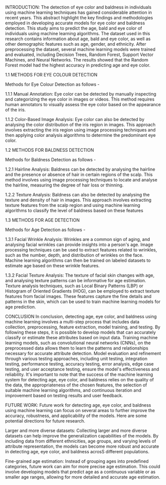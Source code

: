 INTRODUCTION:
The detection of eye color and baldness in individuals using machine learning 
techniques has gained considerable attention in recent years. This abstract highlight the 
key findings and methodologies employed in developing accurate models for eye color 
and baldness detection. This study aims to predict the age, bald and eye color of 
individuals using machine learning algorithms. The dataset used in this research 
contains information about age, bald and eye color, as well as other demographic
features such as age, gender, and ethnicity. After preprocessing the dataset, several 
machine learning models were trained and evaluated, including Decision Trees, Random 
Forest, Support Vector Machines, and Neural Networks. 
The results showed that the Random Forest model had the highest accuracy in predicting 
age and eye color.

1.1 METHODS FOR EYE COLOUR DETECTION

Methods for Eye Colour Detection as follows -

1.1.1 Manual Annotation:
Eye color can be detected by manually inspecting and categorizing the eye color 
in images or videos. This method requires human annotators to visually assess 
the eye color based on the appearance of the iris.

1.1.2 Color-Based Image Analysis:
Eye color can also be detected by analysing the color distribution of the iris 
region in images. This approach involves extracting the iris region using image 
processing techniques and then applying color analysis algorithms to determine 
the predominant eye color.

1.2 METHODS FOR BALDNESS DETECTION

Methods for Baldness Detection as follows -

1.2.1 Hairline Analysis:
Baldness can be detected by analysing the hairline and the presence or absence 
of hair in certain regions of the scalp. This method involves using image 
processing techniques to locate and analyse the hairline, measuring the degree 
of hair loss or thinning.

1.2.2 Texture Analysis:
Baldness can also be detected by analysing the texture and density of hair in 
images. This approach involves extracting texture features from the scalp region 
and using machine learning algorithms to classify the level of baldness based on 
these features

1.3 METHODS FOR AGE DETECTION 

Methods for Age Detection as follows -

1.3.1 Facial Wrinkle Analysis:
Wrinkles are a common sign of aging, and analysing facial wrinkles can provide 
insights into a person's age. Image processing techniques can be used to extract 
features related to wrinkles, such as the number, depth, and distribution of 
wrinkles on the face. Machine learning algorithms can then be trained on 
labeled datasets to estimate age based on these wrinkle features.

1.3.2 Facial Texture Analysis:
The texture of facial skin changes with age, and analysing texture patterns can 
be informative for age estimation. Texture analysis techniques, such as Local 
Binary Patterns (LBP) or Histogram of Oriented Gradients (HOG), can be 
employed to extract texture features from facial images. These features capture 
the fine details and patterns in the skin, which can be used to train machine 
learning models for age prediction.

CONCLUSION
In conclusion, detecting age, eye color, and baldness using machine learning 
involves a multi-step process that includes data collection, preprocessing, 
feature extraction, model training, and testing. By following these steps, it is 
possible to develop models that can accurately classify or estimate these 
attributes based on input data.
Training machine learning models, such as convolutional neural networks 
(CNNs), on the preprocessed data allows them to learn the patterns and 
relationships necessary for accurate attribute detection. Model evaluation and 
refinement through various testing approaches, including unit testing, 
integration testing, performance testing, accuracy testing, error analysis, edge 
case testing, and user acceptance testing, ensure the model's effectiveness and 
reliability.
It's important to note that the success of the machine learning system for 
detecting age, eye color, and baldness relies on the quality of the data, the 
appropriateness of the chosen features, the selection of suitable machine 
learning algorithms, and continuous iteration and improvement based on testing 
results and user feedback.

FUTURE WORK:
Future work for detecting age, eye color, and baldness using machine learning 
can focus on several areas to further improve the accuracy, robustness, and 
applicability of the models. Here are some potential directions for future 
research.

Larger and more diverse datasets:
Collecting larger and more diverse datasets can help improve the generalization 
capabilities of the models. By including data from different ethnicities, age 
groups, and varying levels of attribute representation, the models can become 
more robust and accurate in detecting age, eye color, and baldness acrosS
different populations.

Fine-grained age estimation:
Instead of grouping ages into predefined categories, future work can aim for 
more precise age estimation. This could involve developing models that predict 
age as a continuous variable or as smaller age ranges, allowing for more 
detailed and accurate age estimation.

